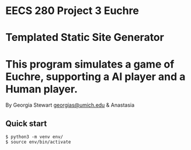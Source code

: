 EECS 280 Project 3 Euchre
===========================
Templated Static Site Generator
===========================
This program simulates a game of Euchre, supporting a AI player and a Human player.
===========================
By Georgia Stewart <georgias@umich.edu> & Anastasia 
## Quick start
```console
$ python3 -m venv env/
$ source env/bin/activate
```

